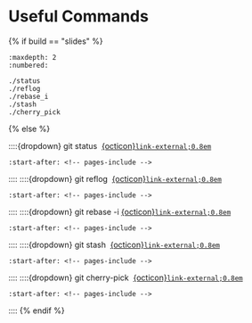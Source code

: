 # Useful Commands

{% if build == "slides" %}
<!-- BUILDING THE SLIDES -->
```{toctree}
:maxdepth: 2
:numbered:

./status
./reflog
./rebase_i
./stash
./cherry_pick
```
{% else %}
<!-- BUILDING THE PAGES -->
::::{dropdown} git status &nbsp;[{octicon}`link-external;0.8em`](https://git-scm.com/docs/git-status)
```{include} ./status.md
:start-after: <!-- pages-include -->
```
::::
::::{dropdown} git reflog &nbsp;[{octicon}`link-external;0.8em`](https://git-scm.com/docs/git-reflog)
```{include} ./reflog.md
:start-after: <!-- pages-include -->
```
::::
::::{dropdown} git rebase -i&nbsp;[{octicon}`link-external;0.8em`](https://git-scm.com/docs/git-rebase)
```{include} ./rebase_i.md
:start-after: <!-- pages-include -->
```
::::
::::{dropdown} git stash &nbsp;[{octicon}`link-external;0.8em`](https://git-scm.com/docs/git-stash)
```{include} ./stash.md
:start-after: <!-- pages-include -->
```
::::
::::{dropdown} git cherry-pick &nbsp;[{octicon}`link-external;0.8em`](https://git-scm.com/docs/git-cherry-pick)
```{include} ./cherry_pick.md
:start-after: <!-- pages-include -->
```
::::
{% endif %}
